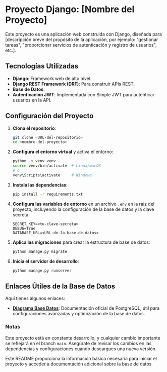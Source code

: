 # Proyecto Django: [Nombre del Proyecto]

Este proyecto es una aplicación web construida con Django, diseñada para [descripción breve del propósito de la aplicación, por ejemplo: "gestionar tareas", "proporcionar servicios de autenticación y registro de usuarios", etc.].

## Tecnologías Utilizadas

- **Django**: Framework web de alto nivel.
- **Django REST Framework (DRF)**: Para construir APIs REST.
- **Base de Datos**: 
- **Autenticación JWT**: Implementada con Simple JWT para autenticar usuarios en la API.

## Configuración del Proyecto

1. **Clona el repositorio**:

    ```bash
    git clone <URL-del-repositorio>
    cd <nombre-del-proyecto>
    ```

2. **Configura el entorno virtual** y activa el entorno:

    ```bash
    python -m venv venv
    source venv/bin/activate  # Linux/macOS
    # o
    venv\Scripts\activate     # Windows
    ```

3. **Instala las dependencias**:

    ```bash
    pip install -r requirements.txt
    ```

4. **Configura las variables de entorno** en un archivo `.env` en la raíz del proyecto, incluyendo la configuración de la base de datos y la clave secreta:

    ```plaintext
    SECRET_KEY=<tu-clave-secreta>
    DEBUG=True
    DATABASE_URL=<URL-de-la-base-de-datos>
    ```

5. **Aplica las migraciones** para crear la estructura de base de datos:

    ```bash
    python manage.py migrate
    ```

6. **Inicia el servidor de desarrollo**:

    ```bash
    python manage.py runserver
    ```

## Enlaces Útiles de la Base de Datos

Aquí tienes algunos enlaces:

- **[Diagrama Base Datos](https://dbdiagram.io/d/66dcec85eef7e08f0e03538c)**: Documentación oficial de PostgreSQL, útil para configuraciones avanzadas y optimización de la base de datos.

### Notas

Este proyecto está en constante desarrollo, y cualquier cambio importante se reflejará en el branch `main`. Asegúrate de revisar los cambios en las dependencias y configuraciones cuando descargues una nueva versión.


Este README proporciona la información básica necesaria para iniciar el proyecto y acceder a documentación adicional sobre la base de datos
